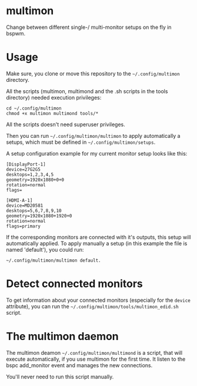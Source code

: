 # multimon
Change between different single-/ multi-monitor setups on the fly in bspwm.

# Usage 
Make sure, you clone or move this repository to the ```~/.config/multimon``` 
directory.

All the scripts (multimon, multimond and the .sh scripts in the tools
directory) needed execution privileges:

```
cd ~/.config/multimon
chmod +x multimon multimond tools/*
```

All the scripts doesn't need superuser privileges.

Then you can run ```~/.config/multimon/multimon``` to apply automatically a 
setups, which must be defined in ```~/.config/multimon/setups```.

A setup configuration example for my current monitor setup looks like this:

```
[DisplayPort-1]
device=27G2G5
desktops=1,2,3,4,5
geometry=1920x1080+0+0
rotation=normal
flags=

[HDMI-A-1]
device=MD20581
desktops=5,6,7,8,9,10
geometry=1920x1080+1920+0
rotation=normal
flags=primary
```

If the corresponding monitors are connected with it's outputs, this setup will
automatically applied. To apply manually a setup (in this example the file is
named 'default'), you could run:

```
~/.config/multimon/multimon default.
```

# Detect connected monitors
To get information about your connected monitors (especially for the 
```device``` attribute), you can run the 
```~/.config/multimon/tools/multimon_edid.sh``` script.

# The multimon daemon
The multimon deamon ```~/.config/multimon/multimond``` is a script, that will
execute automatically, if you use multimon for the first time.
It listen to the bspc add_monitor event and manages the new connections.

You'll never need to run this script manually.
